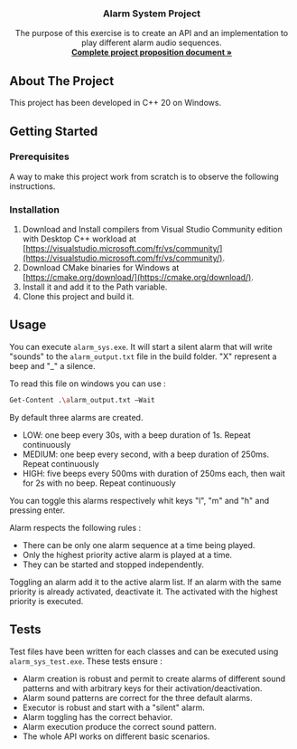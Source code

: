 <h3 align="center">Alarm System Project</h3>

  <p align="center">
    The purpose of this exercise is to create an API and an implementation to play different alarm audio sequences. 
    <br />
    <a href="https://github.com/RomainSever/AlarmSys/blob/master/alarm_sys.pdf"><strong>Complete project proposition document »</strong></a>
    
  </p>
</div>

<!-- ABOUT THE PROJECT -->
## About The Project
This project has been developed in C++ 20 on Windows. 


<!-- GETTING STARTED -->
## Getting Started

### Prerequisites
A way to make this project work from scratch is to observe the following instructions. 
### Installation

1. Download and Install compilers from Visual Studio Community edition with Desktop C++ workload at [https://visualstudio.microsoft.com/fr/vs/community/](https://visualstudio.microsoft.com/fr/vs/community/).
2. Download CMake binaries for Windows at [https://cmake.org/download/](https://cmake.org/download/).
3. Install it and add it to the Path variable.
4. Clone this project and build it.

<!-- USAGE EXAMPLES -->
## Usage

You can execute `alarm_sys.exe`. It will start a silent alarm that will write "sounds" to the `alarm_output.txt` file in the build folder. "X" represent a beep and "_" a silence. 

To read this file on windows you can use : 
```sh
Get-Content .\alarm_output.txt –Wait
```

By default three alarms are created. 
- LOW: one beep every 30s, with a beep duration of 1s. Repeat continuously
- MEDIUM: one beep every second, with a beep duration of 250ms. Repeat continuously
- HIGH: five beeps every 500ms with duration of 250ms each, then wait for 2s with no beep. Repeat continuously

You can toggle this alarms respectively whit keys "l", "m" and "h" and pressing enter.

Alarm respects the following rules :
- There can be only one alarm sequence at a time being played.
- Only the highest priority active alarm is played at a time.
- They can be started and stopped independently.

Toggling an alarm add it to the active alarm list. If an alarm with the same priority is already activated, deactivate it. The activated with the highest priority is executed.

<!-- TESTS -->
## Tests
Test files have been written for each classes and can be executed using `alarm_sys_test.exe`. These tests ensure :
- Alarm creation is robust and permit to create alarms of different sound patterns and with arbitrary keys for their activation/deactivation.
- Alarm sound patterns are correct for the three default alarms.
- Executor is robust and start with a "silent" alarm.
- Alarm toggling has the correct behavior.
- Alarm execution produce the correct sound pattern.
- The whole API works on different basic scenarios.

